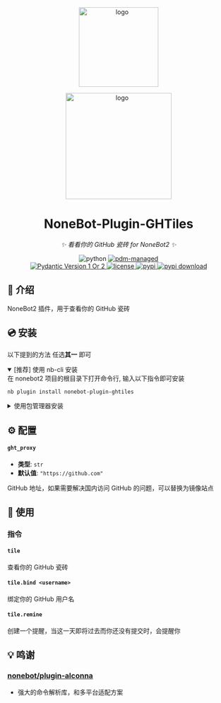 <div align="center">
  <a href="https://v2.nonebot.dev/store">
    <img src="https://raw.githubusercontent.com/A-kirami/nonebot-plugin-template/resources/nbp_logo.png" width="180" height="180" alt="logo">
  </a>
  <br>
  <p>
    <img src="https://raw.githubusercontent.com/A-kirami/nonebot-plugin-template/resources/NoneBotPlugin.svg" width="240" alt="logo">
  </p>
</div>

<div align="center">

# NoneBot-Plugin-GHTiles

_✨ 看看你的 GitHub 瓷砖 for NoneBot2 ✨_

<img src="https://img.shields.io/badge/python-3.8+-blue.svg" alt="python">
<a href="https://pdm.fming.dev">
  <img src="https://img.shields.io/badge/pdm-managed-blueviolet" alt="pdm-managed">
</a>

<br />

<a href="https://pydantic.dev">
  <img src="https://img.shields.io/endpoint?url=https://raw.githubusercontent.com/lgc-NB2Dev/readme/main/template/pyd-v1-or-v2.json" alt="Pydantic Version 1 Or 2" >
</a>
<a href="./LICENSE">
  <img src="https://img.shields.io/github/license/lipraty/nonebot-plugin-ghtiles.svg" alt="license">
</a>
<a href="https://pypi.python.org/pypi/nonebot-plugin-ghtiles">
  <img src="https://img.shields.io/pypi/v/nonebot-plugin-ghtiles.svg" alt="pypi">
</a>
<a href="https://pypi.python.org/pypi/nonebot-plugin-ghtiles">
  <img src="https://img.shields.io/pypi/dm/nonebot-plugin-ghtiles" alt="pypi download">
</a>

</div>

## 📖 介绍

NoneBot2 插件，用于查看你的 GitHub 瓷砖

## 💿 安装

以下提到的方法 任选**其一** 即可

<details open>
<summary>[推荐] 使用 nb-cli 安装</summary>
在 nonebot2 项目的根目录下打开命令行, 输入以下指令即可安装

```bash
nb plugin install nonebot-plugin-ghtiles
```

</details>

<details>
<summary>使用包管理器安装</summary>
在 nonebot2 项目的插件目录下, 打开命令行, 根据你使用的包管理器, 输入相应的安装命令

<details>
<summary>pip</summary>

```bash
pip install nonebot-plugin-ghtiles
```

</details>
<details>
<summary>pdm</summary>

```bash
pdm add nonebot-plugin-ghtiles
```

</details>
<details>
<summary>poetry</summary>

```bash
poetry add nonebot-plugin-ghtiles
```

</details>
<details>
<summary>conda</summary>

```bash
conda install nonebot-plugin-ghtiles
```

</details>

打开 nonebot2 项目根目录下的 `pyproject.toml` 文件, 在 `[tool.nonebot]` 部分的 `plugins` 项里追加写入

```toml
[tool.nonebot]
plugins = [
    # ...
    "nonebot_plugin_picstatus"
]
```

</details>

## ⚙️ 配置

#### `ght_proxy`

- **类型**: `str`
- **默认值**: `"https://github.com"`

GitHub 地址，如果需要解决国内访问 GitHub 的问题，可以替换为镜像站点

## 🎉 使用

### 指令

#### `tile`

查看你的 GitHub 瓷砖

#### `tile.bind <username>`

绑定你的 GitHub 用户名

#### `tile.remine`

创建一个提醒，当这一天即将过去而你还没有提交时，会提醒你

## 💡 鸣谢

### [nonebot/plugin-alconna](https://github.com/nonebot/plugin-alconna)

- 强大的命令解析库，和多平台适配方案
